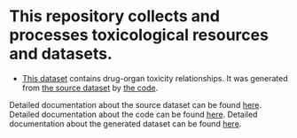 # This repository collects and processes toxicological resources and datasets. 

+ [This dataset](data/offsides/) contains drug-organ toxicity relationships. It was generated from [the source dataset](downloads/offsides/) by [the code](src/parse_offsides.R).

Detailed documentation about the source dataset can be found [here](downloads/README.md). Detailed documentation about the code can be found [here](src/README.md). Detailed documentation about the generated dataset can be found [here](data/README.md).


